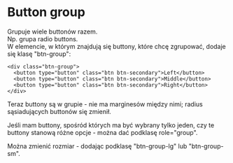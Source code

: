 # Button group  
Grupuje wiele buttonów razem.  
Np. grupa radio buttons.  
W elemencie, w którym znajdują się buttony, które chcę zgrupować, dodaje się klasę "btn-group":  
```
<div class="btn-group">
  <button type="button" class="btn btn-secondary">Left</button>
  <button type="button" class="btn btn-secondary">Middle</button>
  <button type="button" class="btn btn-secondary">Right</button>
</div>
```
Teraz buttony są w grupie - nie ma marginesów między nimi; radius sąsiadujących buttonów się zmienił.  
  
Jeśli mam buttony, spośród których ma być wybrany tylko jeden, czy te buttony stanową różne opcje - można dać podklasę role="group".  
  
Można zmienić rozmiar - dodając podklasę "btn-group-lg" lub "btn-group-sm".
  
